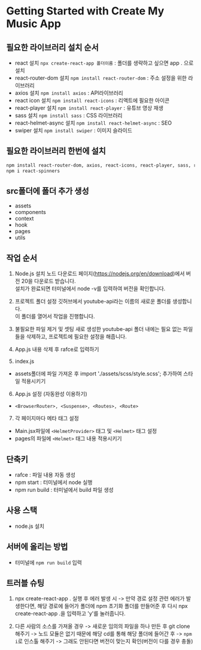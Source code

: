 # Getting Started with Create My Music App

## 필요한 라이브러리 설치 순서
- react 설치  `npx create-react-app 폴더이름` : 폴더를 생략하고 싶으면 app . 으로 설치
- react-router-dom 설치 `npm install react-router-dom` : 주소 설정을 위한 라이브러리
- axios 설치 `npm install axios` : API라이브러리
- react icon 설치 `npm install react-icons` : 리액트에 필요한 아이콘
- react-player 설치 `npm install react-player` : 유튜브 영상 재생
- sass 설치 `npm install sass` : CSS 라이브러리
- react-helmet-async 설치 `npm install react-helmet-async` : SEO
- swiper 설치 `npm install swiper` : 이미지 슬라이드

## 필요한 라이브러리 한번에 설치

````bash
npm install react-router-dom, axios, react-icons, react-player, sass, react-helmet-async, swiper
npm i react-spinners
````

## src폴더에 폴더 추가 생성
- assets
- components
- context
- hook
- pages
- utils

## 작업 순서
1. Node.js 설치
노드 다운로드 페이지(https://nodejs.org/en/download)에서 버전 20을 다운로드 받습니다.   
설치가 완료되면 터미널에서 node -v를 입력하여 버전을 확인합니다.

2. 프로젝트 폴더 설정
깃허브에서 youtube-api라는 이름의 새로운 폴더를 생성합니다.   
이 폴더를 열어서 작업을 진행합니다.

3. 불필요한 파일 제거 및 셋팅
새로 생성한 youtube-api 폴더 내에는 필요 없는 파일들을 삭제하고, 프로젝트에 필요한 설정을 해줍니다.

4. App.js
내용 삭제 후 rafce로 입력하기

5. index.js
- assets폴더에 파일 가져온 후 import './assets/scss/style.scss'; 추가하여 스타일 적용시키기

6. App.js 설정 (자동완성 이용하기)
- `<BrowserRouter>, <Suspense>, <Routes>, <Route>`

7. 각 페이지마다 메타 태그 설정
- Main.jsx파일에 `<HelmetProvider>` 태그 및 `<Helmet>` 태그 설정
- pages의 파일에 `<Helmet>` 태그 내용 적용시키기

## 단축키
- rafce : 파일 내용 자동 생성
- npm start : 터미널에서 node 실행
- npm run build : 터미널에서 build 파일 생성

## 사용 스택
- node.js 설치

## 서버에 올리는 방법
- 터미널에 `npm run build` 입력

## 트러블 슈팅
1. npx create-react-app . 실행 후 에러 발생 시
-> 만약 경로 설정 관련 에러가 발생한다면, 해당 경로에 들어가 폴더에 npm 초기화 폴더를 만들어준 후 다시 npx create-react-app .을 입력하고 'y'를 눌러줍니다.

2. 다른 사람의 소스를 가져올 경우
-> 새로운 임의의 파일을 하나 만든 후 git clone 해주기
-> 노드 모듈은 없기 때문에 해당 cd를 통해 해당 폴더에 들어간 후
-> `npm i`로 인스톨 해주기
-> 그래도 안된다면 버전이 맞는지 확인(버전이 다를 경우 충돌)